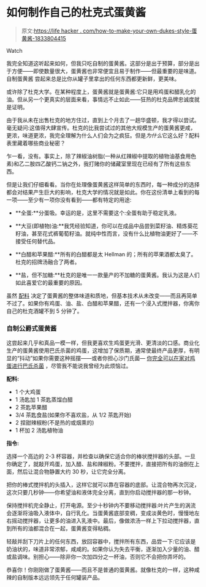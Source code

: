 # 如何制作自己的杜克式蛋黄酱

> 原文:[https://life hacker . com/how-to-make-your-own-dukes-style-蛋黄酱-1833804415](https://lifehacker.com/how-to-make-your-own-dukes-style-mayonnaise-1833804415)

Watch

我完全知道这听起来如何，但我只吃自制的蛋黄酱。这部分是出于预算，部分是出于方便——即使数量很大，蛋黄酱也非常便宜且易于制作——但最重要的是味道。自制蛋黄酱 尝起来总是比你从罐子里拿出的任何东西都更新鲜，更美味。

或许除了杜克大学。在某种程度上，蛋黄酱就是蛋黄酱:它只是用鸡蛋和醋乳化的油。但从另一个更真实的层面来看，事情远不止如此——狂热的杜克品牌忠诚度就是证明。

由于我从未在出售杜克的地方住过，直到上个月去了一趟华盛顿，我才得以尝试。毫无疑问:这值得大肆宣传。杜克的比我尝试过的其他大规模生产的蛋黄酱更咸，更浓，味道更浓，我完全理解为什么人们会为之疯狂。但是*为什么*它这么好？配料表里藏着哪些商业秘密？

乍一看，没有。事实上，除了辣椒油树脂(一种从红辣椒中提取的植物油基食用色素)和乙二胺四乙酸钙二钠之外，我打赌你的储藏室里现在已经有了所有这些东西。

但是让我们仔细看看。当你在处理像蛋黄酱这样简单的东西时，每一种成分的选择都会对结果产生巨大的影响，杜克大学的情况就是如此。你在这份清单上看到的每一项——至少有一项你没有看到——都有特定的用途:

*   **全蛋:**分蛋吸。幸运的是，这里不需要这个:全蛋有助于稳定乳液。
*   **大豆(即植物)油:**我凭经验知道，你可以在成品中品尝到菜籽油、精炼葵花籽油，甚至花式裤葡萄籽油。就纯中性而言，没有什么比植物油更好了——不接受任何替代品。

*   **白醋和苹果醋:**所有的白醋都是太 Hellman 的；所有的苹果酒都太臭了。杜克的招牌汤融合了两者。
*   **盐，但不加糖:**杜克的是唯一一款量产的不加糖的蛋黄酱。我认为这是人们如此喜爱它的最重要的原因。

虽然 [配料](https://skillet.lifehacker.com/why-duck-fat-mayo-is-the-mayo-you-should-be-making-1821972304) 决定了蛋黄酱的整体味道和质地，但基本技术从未改变——而且再简单不过了。如果你有鸡蛋、油、盐、白醋和苹果醋，还有一个浸入式搅拌器，你离你自己的杜克酒罐不到 5 分钟了。

### 自制公爵式蛋黄酱

这尝起来几乎和真品一模一样，但我更喜欢生鸡蛋更光滑、更清淡的口感。商业化生产的蛋黄酱使用巴氏杀菌的鸡蛋，这增加了保质期，通常使最终产品更厚，有明显的“抖动”如果你需要这种摇摆——或者你担心沙门氏菌— [你完全可以在家对鸡蛋进行巴氏杀菌](https://skillet.lifehacker.com/how-and-why-to-pasteurize-eggs-with-your-sous-vide-co-1795471604#_ga=2.204944464.1978873436.1554382728-144977662.1506607947) ，尽管我不能说我曾经为此烦恼过。

**配料:**

*   1 个大鸡蛋
*   1 汤匙加 1 茶匙蒸馏白醋
*   2 茶匙苹果醋
*   3/4 茶匙食盐(如果你不喜欢盐，从 1/2 茶匙开始)
*   2 捏甜辣椒粉(不是热的或烟熏的)
*   1 杯加 2 汤匙植物油

**指令:**

选择一个高边的 2-3 杯容器，并检查以确保它适合你的棒状搅拌器的头部。一旦你确定了，就敲开鸡蛋，加入醋、盐和辣椒粉。不要搅拌，直接把所有的油倒在上面，然后让混合物静置大约 30 秒，让它完全分离。

把你的棒式搅拌机的头插入，这样它就可以靠在容器的底部。让混合物再次沉淀，这次只要几秒钟——你希望油和液体完全分离，直到你启动搅拌器的那一秒钟。

保持搅拌机完全静止，打开电源。至少十秒钟内不要移动搅拌器:叶片产生的涡流会逐渐将油吸入液体中，自行乳化。当蛋黄酱底部变稠，变成淡黄色时，慢慢地左右摇动搅拌器，让更多的油进入乳液中。最后，像做浓汤一样上下拉动搅拌器，直到所有的油都混合在一起，蛋黄酱变得粘稠。

轻敲并刮下刀片上的任何东西，放回容器中，搅拌所有东西，品尝一下:它应该是奶油状的，味道非常浓郁，咸咸的。如果你认为失去平衡，逐渐加入少量的油、醋或盐调味。别担心——除非你一次加四分之一杯油，否则它不会把你弄坏的。

恭喜你！你刚刚做了蛋黄酱——而且不是普通的蛋黄酱。就像杜克的一样，这种咸辣的自制版本远远领先于任何罐装产品。